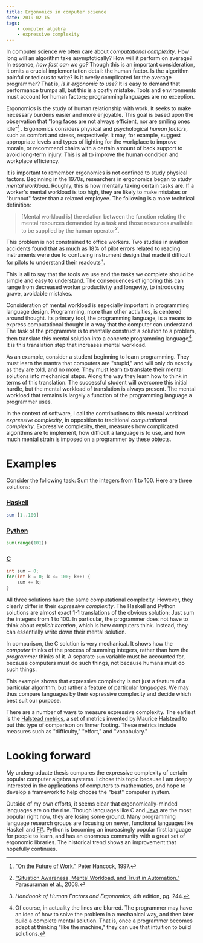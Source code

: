 ```yaml
---
title: Ergonomics in computer science
date: 2019-02-15
tags:
    - computer algebra
    - expressive complexity
---
```


In computer science we often care about *computational complexity*. How long
will an algorithm take asymptotically? How will it perform on average? In
essence, *how fast can we go?* Though this is an important consideration, it
omits a crucial implementation detail: the human factor. Is the algorithm
painful or tedious to write? Is it overly complicated for the average
programmer? That is, *is it ergonomic to use?* It is easy to demand that
performance trumps all, but this is a costly mistake. Tools and environments
must account for human factors; programming languages are no exception.

Ergonomics is the study of human relationship with work. It seeks to make
necessary burdens easier and more enjoyable. This goal is based upon the
observation that "long faces are not always efficient, nor are smiling ones
idle"[^hancock] .
Ergonomics considers physical and psychological *human factors*, such as
comfort and stress, respectively. It may, for example, suggest appropriate
levels and types of lighting for the workplace to improve morale, or recommend
chairs with a certain amount of back support to avoid long-term injury. This is
all to improve the human condition and workplace efficiency.

[^hancock]:
    ["On the Future of
    Work."](https://peterhancock.ucf.edu/on-the-future-of-work/) Peter Hancock,
    1997.

It is important to remember ergonomics is not confined to study physical
factors. Beginning in the 1970s, researchers in ergonomics began to study
*mental workload*. Roughly, this is how mentally taxing certain tasks are. If
a worker's mental workload is too high, they are likely to make mistakes or
"burnout" faster than a relaxed employee. The following is a more technical
definition:

> [Mental workload is] the relation between the function relating the mental
resources demanded by a task and those resources available to be supplied by
the human operator[^parasurman].

[^parasurman]:
    ["Situation Awareness, Mental Workload, and Trust in
    Automation."](http://alltvantar.com/SA%20contents/Situation%20awareness%20mental%20workload%20and%20trust%20in%20automation%20-%20Viable%20empirically%20supported%20cognitive%20engineering%20constructs.pdf)
    Parasuraman et al., 2008.

This problem is not constrained to office workers. Two studies in aviation
accidents found that as much as 18% of pilot errors related to reading
instruments were due to confusing instrument design that made it difficult for
pilots to understand their readouts[^handbookhuman].

[^handbookhuman]: *Handbook of Human Factors and Ergonomics*, 4th edition, pg. 244.

This is all to say that the tools we use and the tasks we complete should be
simple and easy to understand. The consequences of ignoring this can range from
decreased worker productivity and longevity, to introducing grave, avoidable
mistakes.

Consideration of mental workload is especially important in programming
language design. Programming, more than other activities, is centered around
thought. Its primary tool, the programming language, is a means to express
computational thought in a way that the computer can understand. The task of
the programmer is to mentally construct a solution to a problem, then translate
this mental solution into a concrete programming language[^1]. It is this
translation step that increases mental workload.

[^1]:
    Of course, in actuality the lines are blurred. The programmer may have an
    idea of how to solve the problem in a mechanical way, and then later build
    a complete mental solution. That is, once a programmer becomes adept at
    thinking "like the machine," they can use that intuition to build
    solutions.

As an example, consider a student beginning to learn programming. They must
learn the mantra that computers are "stupid," and will only do exactly as they
are told, and no more. They must learn to translate their mental solutions into
mechanical steps. Along the way they learn how to think in terms of this
translation. The successful student will overcome this initial hurdle, but the
mental workload of translation is always present. The mental workload that
remains is largely a function of the programming language a programmer uses.

In the context of software, I call the contributions to this mental workload
*expressive complexity*, in opposition to traditional *computational
complexity*. Expressive complexity, then, measures how complicated algorithms
are to implement, how difficult a language is to use, and how much mental
strain is imposed on a programmer by these objects.

# Examples

Consider the following task: Sum the integers from 1 to 100. Here are three
solutions:

### [Haskell](https://www.haskell.org/)

```haskell
sum [1..100]
```

### [Python](https://www.python.org/)

```python
sum(range(101))
```

### [C](https://en.wikipedia.org/wiki/C_(programming_language))

```c
int sum = 0;
for(int k = 0; k <= 100; k++) {
    sum += k;
}
```

All three solutions have the same computational complexity. However, they
clearly differ in their *expressive complexity*. The Haskell and Python
solutions are almost exact 1-1 translations of the obvious solution: Just sum
the integers from 1 to 100. In particular, the programmer does not have to
think about *explicit iteration*, which is how computers think. Instead, they
can essentially write down their mental solution.

In comparison, the C solution is very mechanical. It shows how the *computer*
thinks of the process of summing integers, rather than how the *programmer*
thinks of it. A separate `sum` variable must be accounted for, because
computers must do such things, not because humans must do such things.

This example shows that expressive complexity is not just a feature of
a particular algorithm, but rather a feature of particular *languages*. We may
thus compare languages by their expressive complexity and decide which best
suit our purpose.

There are a number of ways to measure expressive complexity. The earliest is
the [Halstead
metrics](https://en.wikipedia.org/wiki/Halstead_complexity_measures), a set of
metrics invented by Maurice Halstead to put this type of comparison on firmer
footing. These metrics include measures such as "difficulty," "effort," and
"vocabulary."

# Looking forward

My undergraduate thesis compares the expressive complexity of certain popular
computer algebra systems. I chose this topic because I am deeply interested in
the applications of computers to mathematics, and hope to develop a framework
to help choose the "best" computer system.

Outside of my own efforts, it seems clear that ergonomically-minded languages
are on the rise. Though languages like C and [Java][java] are the most popular
right now, they are losing some ground. Many programming language research
groups are focusing on newer, functional languages like Haskell and
[F#][fsharp]. Python is becoming an increasingly popular first language for
people to learn, and has an enormous community with a great set of ergonomic
libraries. The historical trend shows an improvement that hopefully continues.

[java]: https://en.wikipedia.org/wiki/Java_(programming_language)
[fsharp]: https://fsharp.org/

